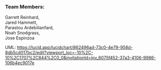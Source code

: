### Team Members:
Garrett Reinhard,\
Jared Hammett,\
Parastou Ardebilianfard,\
Noah Snodgrass,\
Jose Espinzoa

UML: https://lucid.app/lucidchart/862496ad-73c0-4e79-958d-8db5cd017bc2/edit?viewport_loc=-10%2C-10%2C1707%2C844%2C0_0&invitationId=inv_6075f452-37a3-4106-9986-106b4ec9017e
